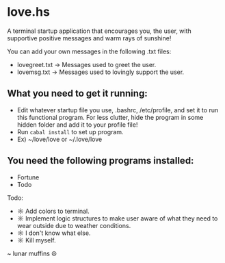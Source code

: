 # love.hs
A terminal startup application that encourages you, the user, with supportive positive messages and warm rays of sunshine!

You can add your own messages in the following .txt files:
* lovegreet.txt -> Messages used to greet the user.
* lovemsg.txt    -> Messages used to lovingly support the user. 

## What you need to get it running:
* Edit whatever startup file you use, .bashrc, /etc/profile, and set it to run this functional program. For less clutter, hide the program in some hidden folder and add it to your profile file! 
* Run `cabal install` to set up program.
* Ex) ~/love/love or ~/.love/love

## You need the following programs installed:
* Fortune
* Todo

Todo:

* ☼ Add colors to terminal.
* ☼ Implement logic structures to make user aware of what they need to wear outside due to weather conditions.
* ☼ I don't know what else.
* ☼ Kill myself.

~ lunar muffins ☮
